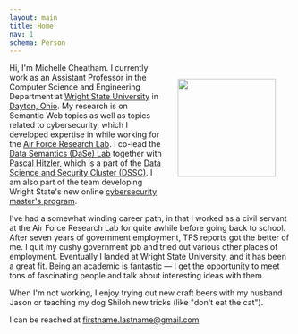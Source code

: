 ```yaml
---
layout: main
title: Home
nav: 1
schema: Person
---
```

<img itemprop="image" src="{{ site.baseurl }}/images/me.JPG"
	class="img-responsive" style="width:175px;margin:2em;float:right">

Hi, I'm <span itemprop="name"><span itemprop="givenName">Michelle</span> <span itemprop="familyName">Cheatham</span></span>. I currently work as an <span itemprop="jobTitle">Assistant Professor</span> in the Computer Science and Engineering Department at <span itemprop="worksFor" itemscope itemtype="http://schema.org/Organization"><a itemprop="url" href="http://www.wright.edu"><span itemprop="name">Wright State University</span></a></span> in <span itemprop="workLocation" itemscope itemtype="http://schema.org/Place"><a itemprop="url" href="http://en.wikipedia.org/wiki/Dayton,_Ohio"><span itemprop="name">Dayton, Ohio</span></a></span>. My research is on Semantic Web topics as well as topics related to cybersecurity, which I developed expertise in while working for the <a href="http://www.wpafb.af.mil/afrl/">Air Force Research Lab</a>. I co-lead the <span itemprop="memberOf" itemscope itemtype="http://schema.org/Organization"><a itemprop="url" href="http://knoesis.wright.edu/faculty/pascal/daselab.html"><span itemprop="name">Data Semantics (DaSe) Lab</span></a></span> together with <span itemprop="colleague" itemscope itemtype="http://schema.org/Person"><a itemprop="url" href="http://www.pascal-hitzler.de"><span itemprop="name"><span itemprop="givenName">Pascal</span> <span itemprop="familyName">Hitzler</span></span></a></span>, which is a part of the <span itemprop="memberOf" itemscope itemtype="http://schema.org/Organization"><a itemprop="url" href="http://dssc.cs.wright.edu"><span itemprop="name">Data Science and Security Cluster (DSSC)</span></a></span>. I am also part of the team developing Wright State's new online <a href="http://cse.wright.edu/currentstudents/program-information/mscybersec">cybersecurity master's program</a>.

I've had a somewhat winding career path, in that I worked as a civil servant 
at the Air Force Research Lab for quite awhile before going back to school. After seven 
years of government employment, TPS 
reports got the better of me. I quit my cushy government job and tried out 
various other places of employment. Eventually I landed at Wright State 
University, and it has been a great fit. Being an academic is fantastic &mdash; 
I get the opportunity to meet tons of fascinating people and talk about 
interesting ideas with them. 

When I'm not working, I enjoy trying out new craft
beers with my husband <span itemprop="spouse" itemscope itemtype="http://schema.org/Person"><span itemprop="name"><span itemprop="givenName">Jason</span></span></span> or teaching my dog Shiloh new tricks (like "don't
eat the cat").

I can be reached at <span itemprop="email">firstname.lastname@gmail.com</span>

<!-- add photos of me, Jason and beer, and Shiloh -->
